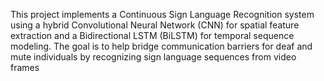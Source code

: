 This project implements a Continuous Sign Language Recognition system using a hybrid Convolutional Neural Network (CNN) for spatial feature extraction and a Bidirectional LSTM (BiLSTM) for temporal sequence modeling.
The goal is to help bridge communication barriers for deaf and mute individuals by recognizing sign language sequences from video frames
